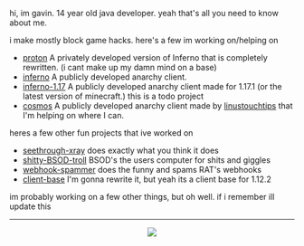 hi, im gavin. 14 year old java developer. yeah that's all you need to know about me.

i make mostly block game hacks. here's a few im working on/helping on

- [proton](https://github.com/Sxmurai/proton) A privately developed version of Inferno that is completely rewritten. (i cant make up my damn mind on a base)
- [inferno](https://github.com/Sxmurai/inferno) A publicly developed anarchy client.
- [inferno-1.17](https://github.com/Sxmurai/inferno-1.17) A publicly developed anarchy client made for 1.17.1 (or the latest version of minecraft.) this is a todo project
- [cosmos](https://github.com/momentumdevelopment/cosmos) A publicly developed anarchy client made by [linustouchtips](https://github.com/linustouchtips) that I'm helping on where I can.

heres a few other fun projects that ive worked on

- [seethrough-xray](https://github.com/Sxmurai/seethrough-xray) does exactly what you think it does
- [shitty-BSOD-troll](https://github.com/Sxmurai/shitty-BSOD-troll) BSOD's the users computer for shits and giggles
- [webhook-spammer](https://github.com/Sxmurai/webhook-spammer) does the funny and spams RAT's webhooks
- [client-base](https://github.com/Sxmurai/client-base) I'm gonna rewrite it, but yeah its a client base for 1.12.2

im probably working on a few other things, but oh well. if i remember ill update this

---

<div align="center"><img src="https://media.discordapp.net/attachments/906625185430524005/909633141927460864/0x22_moment.png"/></div>
